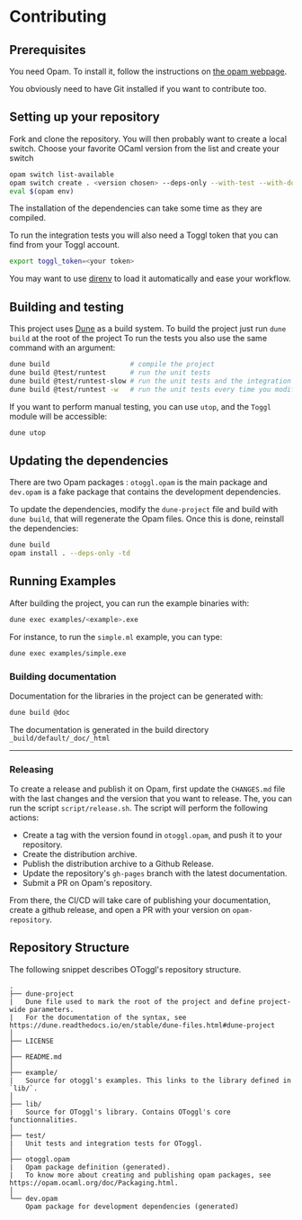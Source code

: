 # Contributing

## Prerequisites

You need Opam. To install it, follow the instructions on [the opam webpage](https://opam.ocaml.org/doc/Install.html).

You obviously need to have Git installed if you want to contribute too.

## Setting up your repository

Fork and clone the repository. You will then probably want to create a local
switch. Choose your favorite OCaml version from the list and create your switch

```sh
opam switch list-available
opam switch create . <version chosen> --deps-only --with-test --with-doc
eval $(opam env)
```

The installation of the dependencies can take some time as they are compiled.

To run the integration tests you will also need a Toggl token that you can find
from your Toggl account.

```sh
export toggl_token=<your token>
```

You may want to use [direnv](https://github.com/direnv/direnv/) to load it
automatically and ease your workflow.

## Building and testing

This project uses [Dune](https://dune.build/) as a build system. To build the
project just run `dune build` at the root of the project To run the tests you
also use the same command with an argument:

```sh
dune build                    # compile the project
dune build @test/runtest      # run the unit tests
dune build @test/runtest-slow # run the unit tests and the integration tests
dune build @test/runtest -w   # run the unit tests every time you modify the project (watch mode)
```

If you want to perform manual testing, you can use `utop`, and the `Toggl` module will be accessible:

```sh
dune utop
```

## Updating the dependencies

There are two Opam packages : `otoggl.opam` is the main package and `dev.opam`
is a fake package that contains the development dependencies.

To update the dependencies, modify the `dune-project` file and build with `dune build`, that will regenerate
the Opam files. Once this is done, reinstall the dependencies:

```sh
dune build
opam install . --deps-only -td
```

## Running Examples

After building the project, you can run the example binaries with:

```bash
dune exec examples/<example>.exe
```

For instance, to run the `simple.ml` example, you can type:

```bash
dune exec examples/simple.exe
```

### Building documentation

Documentation for the libraries in the project can be generated with:

```bash
dune build @doc
```

The documentation is generated in the build directory `_build/default/_doc/_html`

--------------------------------------------------------------------------------

### Releasing

To create a release and publish it on Opam, first update the `CHANGES.md` file with the last changes and the version that you want to release.
The, you can run the script `script/release.sh`. The script will perform the following actions:

- Create a tag with the version found in `otoggl.opam`, and push it to your repository.
- Create the distribution archive.
- Publish the distribution archive to a Github Release.
- Update the repository's `gh-pages` branch with the latest documentation.
- Submit a PR on Opam's repository.

From there, the CI/CD will take care of publishing your documentation, create a github release, and open a PR with your version on `opam-repository`.

## Repository Structure

The following snippet describes OToggl's repository structure.

```text
.
├── dune-project
|   Dune file used to mark the root of the project and define project-wide parameters.
|   For the documentation of the syntax, see https://dune.readthedocs.io/en/stable/dune-files.html#dune-project
│
├── LICENSE
│
├── README.md
│
├── example/
|   Source for otoggl's examples. This links to the library defined in `lib/`.
│
├── lib/
|   Source for OToggl's library. Contains OToggl's core functionnalities.
│
├── test/
|   Unit tests and integration tests for OToggl.
│
├── otoggl.opam
|   Opam package definition (generated).
|   To know more about creating and publishing opam packages, see https://opam.ocaml.org/doc/Packaging.html.
│
└── dev.opam
    Opam package for development dependencies (generated)
```
